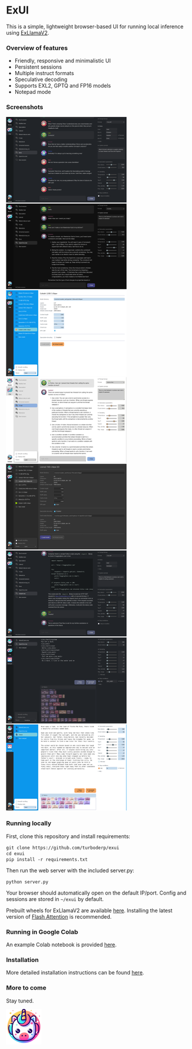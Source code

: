 <p align="center">

# ExUI

This is a simple, lightweight browser-based UI for running local inference using [ExLlamaV2](https://github.com/turboderp/exllamav2).

### Overview of features

- Friendly, responsive and minimalistic UI
- Persistent sessions
- Multiple instruct formats
- Speculative decoding
- Supports EXL2, GPTQ and FP16 models
- Notepad mode

### Screenshots

[![chat_screenshot](doc/screenshot_1_thumb.png)](doc/screenshot_1.png)
[![chat_screenshot](doc/screenshot_2_thumb.png)](doc/screenshot_2.png)
[![chat_screenshot](doc/screenshot_3_thumb.png)](doc/screenshot_3.png)
[![chat_screenshot](doc/screenshot_4_thumb.png)](doc/screenshot_4.png)
[![chat_screenshot](doc/screenshot_5_thumb.png)](doc/screenshot_5.png)
[![chat_screenshot](doc/screenshot_6_thumb.png)](doc/screenshot_6.png)
[![chat_screenshot](doc/screenshot_7_thumb.png)](doc/screenshot_7.png)
[![chat_screenshot](doc/screenshot_8_thumb.png)](doc/screenshot_8.png)

### Running locally

First, clone this repository and install requirements:

```
git clone https://github.com/turboderp/exui
cd exui
pip install -r requirements.txt
```

Then run the web server with the included server.py:

```
python server.py
```

Your browser should automatically open on the default IP/port. Config and sessions are stored in `~/exui` by default.

Prebuilt wheels for ExLlamaV2 are available [here](https://github.com/turboderp/exllamav2/releases). Installing 
the latest version of [Flash Attention](https://github.com/Dao-AILab/flash-attention) is recommended. 

### Running in Google Colab

An example Colab notebook is provided [here](https://github.com/turboderp/exui/blob/master/doc/colab.ipynb).

### Installation

More detailed installation instructions can be found [here](https://github.com/turboderp/exui/blob/master/doc/manual-install.md).

### More to come

Stay tuned.

![avatar_unicorn.png](static%2Fgfx%2Favatar_unicorn.png)


